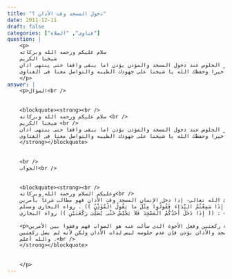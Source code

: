 ```yaml
---
title: "دخول المسجد وقت الأذان ؟"
date: 2011-12-11
draft: false
categories: ["فتاوى", "الصلاة"]
question: |
    <p>
    سلام عليكم ورحمه الله وبركاته 
    شيخنا الكريم 
    فى بعض الاحيان ادخل الى المسجد وعندما يؤذن المؤذن راى بعض من الناس يبقى واقفا حتى ينتهى الاذان فهل هذا من السنه وهل يجوز الجلوس عند دخول المسجد والمؤذن يؤذن اما يبقى واقفا حتى ينتهى اذان…
    وجازكم الله خيرا وحفظك الله يا شيخنا على جهودك الطيبه والتواصل معنا فى الفتاوى
    </p>
answer: |
    <p>السؤال<br />
    
    
    <blockquote><strong><br />
    سلام عليكم ورحمه الله وبركاته <br />
    شيخنا الكريم <br />
    فى بعض الاحيان ادخل الى المسجد وعندما يؤذن المؤذن راى بعض من الناس يبقى واقفا حتى ينتهى الاذان فهل هذا من السنه وهل يجوز الجلوس عند دخول المسجد والمؤذن يؤذن اما يبقى واقفا حتى ينتهى اذان…<br />
    وجازكم الله خيرا وحفظك الله يا شيخنا على جهودك الطيبه والتواصل معنا فى الفتاوى<br />
    </strong></blockquote>
    
    
    <br />
    الجواب<br />
    
    
    <blockquote><strong><br />
    وعليكم السلام ورحمة الله وبركاته<br />
    اعلم -رحمك الله تعالى- إذا دخل الإنسان المسجد وقت الأذان فهو مطالب شرعاً بأمرين :<br />
    الأمر الأول : إجابة المؤذن لحديث أَبِى سَعِيدٍ الْخُدْرِىِّ -رضي الله عنه- أَنَّ رَسُولَ اللَّهِ – صلى الله عليه وسلم – قَالَ : (( إِذَا سَمِعْتُمُ النِّدَاءَ فَقُولُوا مِثْلَ ما يَقُولُ الْمُؤَذِّنُ )) . رواه البخاري ومسلم .<br />
    الأمر الثاني : أن لا يجلس حتى يصلي ركعتين لحديث أَبَي قَتَادَةَ بْنِ رِبْعِىٍّ الأَنْصَارِىَّ – رضى الله عنه – قَالَ : قَالَ النَّبِىُّ – صلى الله عليه وسلم – : (( إِذَا دَخَلَ أَحَدُكُمُ الْمَسْجِدَ فَلاَ يَجْلِسْ حَتَّى يُصَلِّىَ رَكْعَتَيْنِ )) رواه البخاري .</p>
    
    <p>وعليه فإنه يردد خلف الأذان وهو قائم ثم يصلي ركعتين حتى يدرك فعل الأمرين وهو أن ردد خلف الأذان فلم يضيع هذه السنة ولم يجلس إلا بعد صلاة ركعتين وفعل الأخوة الذي سألت عنه هو الصواب فهم وفقوا بين الأمرين .<br />
    أما سؤالك عن الوقوف وقت سماع الأذان فلا أعلم أن هذا من السنة ولكن عرفت الجواب فيمن دخل المسجد والأذان يؤذن فإن عدم جلوسه ليس لذات الأذان ولكن لأنه لم يصل ركعتين .<br />
    والله أعلم .<br />
    </strong></blockquote>
    
    
    </p>
---
```



